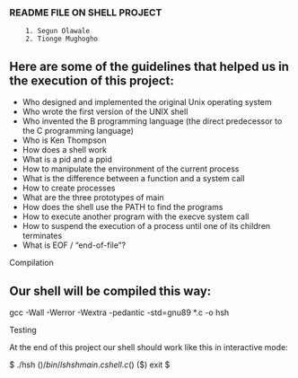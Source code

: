 ### README FILE ON SHELL PROJECT
```
	1. Segun Olawale
	2. Tionge Mughogho
```

## Here are some of the guidelines that helped us in the execution of this project:

   - Who designed and implemented the original Unix operating system
   - Who wrote the first version of the UNIX shell
   - Who invented the B programming language (the direct predecessor to the C programming language)
   - Who is Ken Thompson
   - How does a shell work
   - What is a pid and a ppid
   - How to manipulate the environment of the current process
   - What is the difference between a function and a system call
   - How to create processes
   - What are the three prototypes of main
   - How does the shell use the PATH to find the programs
   - How to execute another program with the execve system call
   - How to suspend the execution of a process until one of its children terminates
   - What is EOF / “end-of-file”?

   Compilation

## Our shell will be compiled this way:

gcc -Wall -Werror -Wextra -pedantic -std=gnu89 *.c -o hsh

Testing

At the end of this project our shell should work like this in interactive mode:

$ ./hsh
($) /bin/ls
hsh main.c shell.c
($)
($) exit
$

